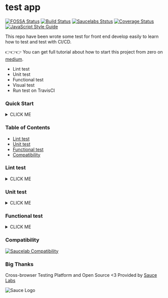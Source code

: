 # test app

[![FOSSA Status][fossa-status-image]][fossa-status-url]
[![Build Status][travis-image]][travis-url]
[![Saucelabs Ststus][sauce-labs-status-image]][sauce-labs-status-url]
[![Coverage Status][codecov-image]][codecov-url]
[![JavaScript Style Guide][standard-image]][standard-url]  

<!--
[![Dependency Status][david-dm-image]][david-dm-url]
[![devDependency Status][david-dm-dev-image]][david-dm-dev-url]
[![HitCount][hit-count-image]][hit-count-url]
-->

This repo have been wrote some test for front end develop easily to learn how to test and test with CI/CD.

👉👉👉 You can get full tutorial about how to start this project from zero on [medium][].

- Lint test
- Unit test
- Functional test
- Visual test
- Run test on TravisCI

### Quick Start
<details>
  <summary>CLICK ME</summary>
  
  1. `Fork` this repo & make sure you have been install [nodejs][].
  2. `clone` repo from your account
  ```zsh
  $ git clone https://github.com/<YOUR_GITHUB_ACCOUNT>/test-app.git
  ```
  3. Then run these script to setup website. 👇

  ```zsh
  # move to test-app dir
  $ cd test-app

  # install dependency
  $ npm install

  # launch website
  $ npm start
  ```
  3. Sign in [Travis CI][] with github account
  4. Open `test-app` from `Repositories`
    ![Launch Travis CI][launch-image]
  5. Set environment variables on [Travis CI][]
    - [CODECOV_TOKEN][]: Use for coverage badge
      1. Signin [Codecov][]
        [![SignIn Codecov][signin-codecov-image]][signin-codecov-url]
      2. Accept Codecov access github account
        ![Accept Codecov][accept-codecov-image]
      3. Select test-app repo
        ![Select Repo][select-repo]
      4. Get `CODECOV_TOKEN`
        ![Get Token][get-token]
    - [EYES_KEY][]: Use for visual test
      1. Signin [Applitools][]
        ![Accept Eyes][accept-eyes]
      2. Get `EYES_KEY`
        ![Get Eyes Token][get-eyes-token]
    - GH_REF, [GH_TOKEN][]: Use for deploy github page, `GH_REF` is `github.com/<YOUR_GITHUB_ACCOUNT>/test-app.git`
      1. Go to [Personal access tokens][] page
        ![Generator Github Token][generator-github-token]
      2. Create `GH_TOKEN` can access repo
        ![Create Github Token][create-github-token]
      3. Get `GH_TOKEN`
        ![Get Github Token][get-github-token]
    - [SAUCE_ACCESS_KEY][], [SAUCE_USERNAME][]: Use for functional test on Saucelabs
      1. Signin [Sauce Labs][]
        ![Accept Sauce Labs][accept-sauce-labs]
      2. Go to [User Settings][] page
        ![Get Sauce Labs][get-sauce-labs-token]
      3. Get `SAUCE_ACCESS_KEY` & `SAUCE_USERNAME`
    - All environment variables
      ![Env Variables][env-var-image]
  6. `Push` a commit to master branch, it will trigger Travis CI to build you CI!
    ![Build Start][build-start-image]
    ![Build Passed][build-passed-image]
</details>


### Table of Contents
- [Lint test]
- [Unit test]
- [Functional test]
- [Compatibility]

### Lint test
<details>
  <summary>CLICK ME</summary>
  
  ```zsh
  $ npm run lint
  ```
</details>

### Unit test
<details>
  <summary>CLICK ME</summary>
  
  Test all unit test
  ```zsh
  $ npm run test
  ```
  
  Test single unit test
  ```zsh
  $ npm run test::single <path/to/test/file>
  ```
</details>

### Functional test
<details>
  <summary>CLICK ME</summary>
  
  👉 [[Issue][]]: No Java runtime present 👈  Please follow the link install Java.

  Test functional test local

  👉 Before start the script, make sure website has been launch on https://localhost:3000 or run `npm start` first

  👉 First time run this script, please run `npm run install:selenium` install selenium dependency first.
  ```zsh
  $ npm run functional::local
  ```

  Test functional test on saucelabs with localhost

  👉 Before start the script, make sure you have been download [sauce connect], and extract sc file to `bin/sc`
  ```zsh
  $ npm run start::sauce_connect
  # wait for visible `Sauce Connect is up, you may start your tests.`
  $ npm run functional::online:localhost
  ```

  Test all functional test on saucelabs
  ```zsh
  $ npm run functional::online
  ```

  Test all functional test on saucelabs with multiple platform
  ```zsh
  $ npm run functional::online:multiple
  ```
</details>

### Compatibility
[![Saucelab Compatibility][compatibility-image]][compatibility-url]

### Big Thanks

Cross-browser Testing Platform and Open Source <3 Provided by [Sauce Labs][sauce-homepage]

![Sauce Logo][saucec-logo]

<!-- badge -->
[fossa-status-image]: https://app.fossa.io/api/projects/git%2Bgithub.com%2Fsky172839465%2Ftest-app.svg?type=shield
[fossa-status-url]: https://app.fossa.io/projects/git%2Bgithub.com%2Fsky172839465%2Ftest-app?ref=badge_shield
[travis-image]: https://img.shields.io/travis/sky172839465/test-app.svg
[travis-url]: https://travis-ci.org/sky172839465/test-app
[sauce-labs-status-image]: https://saucelabs.com/buildstatus/test-app
[sauce-labs-status-url]: https://saucelabs.com/u/test-app
[codecov-image]: https://img.shields.io/codecov/c/github/sky172839465/test-app.svg
[codecov-url]: https://codecov.io/gh/sky172839465/test-app
[standard-image]: https://img.shields.io/badge/code_style-standard-brightgreen.svg
[standard-url]: https://standardjs.com
[david-dm-image]: https://david-dm.org/sky172839465/test-app.svg
[david-dm-url]: https://david-dm.org/sky172839465/test-app
[david-dm-dev-image]: https://david-dm.org/sky172839465/test-app/dev-status.svg
[david-dm-dev-url]: https://david-dm.org/sky172839465/test-app#info=devDependencies
[hit-count-image]: http://hits.dwyl.io/sky172839465/test-app.svg
[hit-count-url]: http://hits.dwyl.io/sky172839465/test-app
[compatibility-image]: https://saucelabs.com/browser-matrix/test-app.svg
[compatibility-url]: https://saucelabs.com/u/test-app

<!-- post -->
[medium]: https://medium.com/yusong-blog/9735f622ae68

<!-- install -->
[nodejs]: https://nodejs.org
[Travis CI]: https://travis-ci.org/
[launch-image]: https://user-images.githubusercontent.com/9082423/52385822-50d80d00-2abe-11e9-97ce-acf44ac642f3.png
[env-var-image]: https://user-images.githubusercontent.com/9082423/52385867-8250d880-2abe-11e9-9a5f-613d8ac5cc89.png
[CODECOV_TOKEN]: https://codecov.io
[signin-codecov-image]: https://user-images.githubusercontent.com/9082423/52392435-c357e580-2adc-11e9-86ff-d2fdb69836d8.png
[signin-codecov-url]: https://codecov.io/gh
[Codecov]: https://codecov.io/gh
[accept-codecov-image]: https://user-images.githubusercontent.com/9082423/52392611-9eb03d80-2add-11e9-88df-0574fdcf8999.png
[select-repo]: https://user-images.githubusercontent.com/9082423/52393227-28f9a100-2ae0-11e9-8495-b5b9ecf2adaa.png
[get-token]: https://user-images.githubusercontent.com/9082423/52392961-16cb3300-2adf-11e9-941c-dde1b5ae800d.png
[EYES_KEY]: https://applitools.com
[Applitools]: https://applitools.com/users/register
[accept-eyes]: https://user-images.githubusercontent.com/9082423/52393467-1cc21380-2ae1-11e9-9dfc-ec48021e25c2.png
[get-eyes-token]: https://user-images.githubusercontent.com/9082423/52393507-4bd88500-2ae1-11e9-8a9e-bd9efb84e81f.png
[GH_TOKEN]: https://github.com/settings/tokens
[Personal access tokens]: https://github.com/settings/tokens
[generator-github-token]: https://user-images.githubusercontent.com/9082423/52393622-f18bf400-2ae1-11e9-9600-f157b132b7e0.png
[create-github-token]: https://user-images.githubusercontent.com/9082423/52393632-049ec400-2ae2-11e9-934f-72376092a722.png
[get-github-token]: https://user-images.githubusercontent.com/9082423/52393660-2009cf00-2ae2-11e9-8fb6-54b7cc5280dc.png
[SAUCE_ACCESS_KEY]: https://saucelabs.com/oauth/login/github
[SAUCE_USERNAME]: https://saucelabs.com/oauth/login/github
[Sauce Labs]: https://saucelabs.com/oauth/login/github
[accept-sauce-labs]: https://user-images.githubusercontent.com/9082423/52394056-f0f45d00-2ae3-11e9-9d46-9a9ae115b62c.png
[User Settings]: https://app.saucelabs.com/user-settings
[get-sauce-labs-token]: https://user-images.githubusercontent.com/9082423/52394055-f05bc680-2ae3-11e9-8f4f-985b2ca8e1d4.png
[build-start-image]: https://user-images.githubusercontent.com/9082423/52386407-f3918b00-2ac0-11e9-821a-4f0123cd0d85.png
[build-passed-image]: https://user-images.githubusercontent.com/9082423/52386440-22a7fc80-2ac1-11e9-97dd-b81cb975085a.png

<!-- table of contents -->
[Lint test]: https://github.com/sky172839465/test-app#lint-test
[Unit Test]: https://github.com/sky172839465/test-app#unit-test
[Functional Test]: https://github.com/sky172839465/test-app#functional-test
[Environment Variables]: https://github.com/sky172839465/test-app#environment-variables
[Compatibility]: https://github.com/sky172839465/test-app#compatibility

<!-- Functional Test -->
[Issue]: https://github.com/vvo/selenium-standalone/issues/140#issuecomment-151254279
[sauce connect]: https://wiki.saucelabs.com/display/DOCS/Basic+Sauce+Connect+Proxy+Setup#BasicSauceConnectProxySetup-SettingUpSauceConnect

<!-- big thanks -->
[sauce-homepage]: https://saucelabs.com
[saucec-logo]: https://user-images.githubusercontent.com/9082423/53340347-c6a7f980-3943-11e9-8424-77ce890942fd.png


